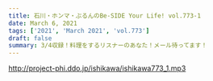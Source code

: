 ```yaml
---
title: 石川・ホンマ・ぶるんのBe-SIDE Your Life! vol.773-1
date: March 6, 2021
tags: ['2021', 'March 2021', 'vol.773']
draft: false
summary: 3/4収録！料理をするリスナーのあなた！メール待ってます！
---
```


http://project-phi.ddo.jp/ishikawa/ishikawa773_1.mp3